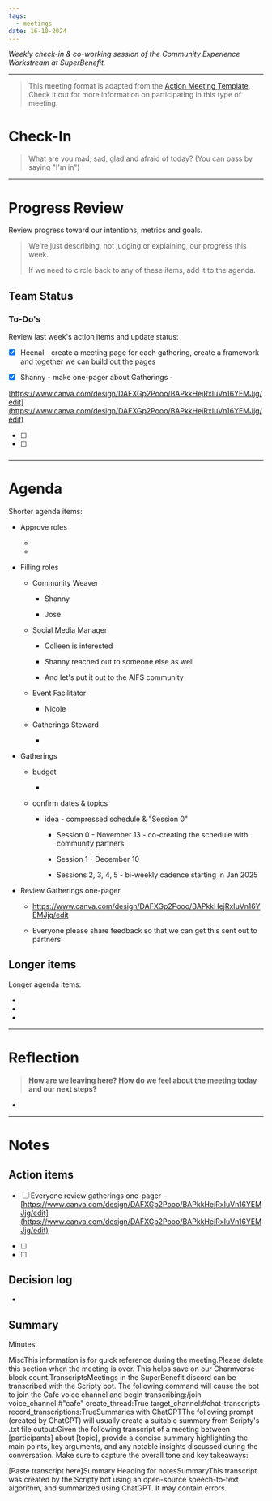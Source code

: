 ```yaml
---
tags:
  - meetings
date: 16-10-2024
---
```


_Weekly check-in & co-working session of the Community Experience Workstream at SuperBenefit._

---

> This meeting format is adapted from the [Action Meeting Template](https://medium.com/the-ready/how-to-facilitate-the-best-meeting-your-team-will-have-this-week-763f31b6d7d). Check it out for more information on participating in this type of meeting.

# Check-In

> What are you mad, sad, glad and afraid of today? (You can pass by saying "I'm in")

---

# Progress Review

Review progress toward our intentions, metrics and goals.

> We're just describing, not judging or explaining, our progress this week.
>
> If we need to circle back to any of these items, add it to the agenda.

## Team Status

### To-Do's

Review last week's action items and update status:

- [x] Heenal - create a meeting page for each gathering, create a framework and together we can build out the pages  

- [x] Shanny - make one-pager about Gatherings - 

 [https://www.canva.com/design/DAFXGp2Pooo/BAPkkHejRxIuVn16YEMJjg/edit](https://www.canva.com/design/DAFXGp2Pooo/BAPkkHejRxIuVn16YEMJjg/edit)

- [ ] 

- [ ] 

### 

---

# Agenda

Shorter agenda items:

- Approve roles

  -  

  -  

- Filling roles

  - Community Weaver

    - Shanny

    - Jose

  - Social Media Manager

    - Colleen is interested

    - Shanny reached out to someone else as well

    - And let's put it out to the AIFS community

  - Event Facilitator

    - Nicole

  - Gatherings Steward

    - 

- Gatherings

  - budget

    -  

  - confirm dates & topics  

    - idea - compressed schedule & "Session 0"

      - Session 0 - November 13 - co-creating the schedule with community partners

      - Session 1 - December 10

      - Sessions 2, 3, 4, 5 - bi-weekly cadence starting in Jan 2025

- Review Gatherings one-pager

  - https://www.canva.com/design/DAFXGp2Pooo/BAPkkHejRxIuVn16YEMJjg/edit

  - Everyone please share feedback so that we can get this sent out to partners

## Longer items

Longer agenda items:

-  

-  

- 

---

# Reflection 

> **How are we leaving here? How do we feel about the meeting today and our next steps?**

-  

---

# Notes

## Action items

- [ ] Everyone review gatherings one-pager - [https://www.canva.com/design/DAFXGp2Pooo/BAPkkHejRxIuVn16YEMJjg/edit](https://www.canva.com/design/DAFXGp2Pooo/BAPkkHejRxIuVn16YEMJjg/edit)

- [ ] 

- [ ] 

## Decision log

-    

## Summary

Minutes

MiscThis information is for quick reference during the meeting.Please delete this section when the meeting is over. This helps save on our Charmverse block count.TranscriptsMeetings in the SuperBenefit discord can be transcribed with the Scripty bot. The following command will cause the bot to join the Cafe voice channel and begin transcribing:/join voice_channel:#"cafe" create_thread:True target_channel:#chat-transcripts record_transcriptions:TrueSummaries with ChatGPTThe following prompt (created by ChatGPT) will usually create a suitable summary from Scripty's .txt file output:Given the following transcript of a meeting between [participants] about [topic], provide a concise summary highlighting the main points, key arguments, and any notable insights discussed during the conversation. Make sure to capture the overall tone and key takeaways:

[Paste transcript here]Summary Heading for notesSummaryThis transcript was created by the Scripty bot using an open-source speech-to-text algorithm, and summarized using ChatGPT. It may contain errors.<Paste summary here>
